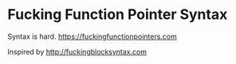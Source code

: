 # Fucking Function Pointer Syntax
Syntax is hard. https://fuckingfunctionpointers.com

Inspired by http://fuckingblocksyntax.com
